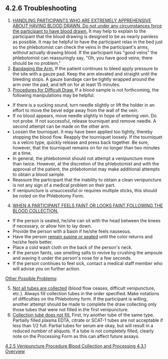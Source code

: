 ## 4.2.6 Troubleshooting

1. <u>HANDLING PARTICIPANTS WHO ARE EXTREMELY APPREHENSIVE ABOUT HAVING BLOOD DRAWN.  Do not under any circumstances force the participant to have blood drawn.</u>  It may help to explain to the participant that the blood drawing is designed to be as nearly painless as possible.  It may be helpful to have the participant relax in the bed just so the phlebotomist can check the veins in the participant's arms, without actually drawing blood. If the participant has "good veins" the phlebotomist can reassuringly say, "Oh, you have good veins; there should be no problem."
2. <u>Bandaging the Arm.</u> If the patient continues to bleed apply pressure to the site with a gauze pad.  Keep the arm elevated and straight until the bleeding stops.  A gauze bandage can be tightly wrapped around the arm over the pad, and left on for at least 15 minutes.
3. <u>Procedures for Difficult Draw.</u> If a blood sample is not forthcoming, the following manipulations may be helpful.
  * If there is a sucking sound, turn needle slightly or lift the holder in an effort to move the bevel edge away from the wall of the vein.
  * If no blood appears, move needle slightly in hope of entering vein.  Do not probe.  If not successful, release tourniquet and remove needle.  A second attempt can be made on the other arm.
  * Loosen the tourniquet.  It may have been applied too tightly, thereby stopping the blood flow.  Reapply the tourniquet loosely.  If the tourniquet is a velcro type, quickly release and press back together.  Be sure, however, that the tourniquet remains on for no longer than two minutes at a time.
  * In general, the phlebotomist should not attempt a venipuncture more than twice.  	However, at the discretion of the phlebotomist and with the approval of the 	patient, the phlebotomist may make additional attempts to obtain a blood sample.
  * Reassure the participant that the inability to obtain a clean venipuncture is not any sign of a medical problem on their part.
  * If venipuncture is unsuccessful or requires multiple sticks, this should be noted on the Phlebotomy Form.

4. <u>WHEN A PARTICIPANT FEELS FAINT OR LOOKS FAINT FOLLOWING THE BLOOD COLLECTION.</u>
  * If the person is seated, he/she can sit with the head between the knees if necessary, or allow him to lay down.
  * Provide the person with a basin if he/she feels nauseous.
  * Have the person <u>remain supine or seated</u> until the color returns and he/she feels better.
  * Place a cold wash cloth on the back of the person's neck.
  * If the person faints, use smelling salts to revive by crushing the ampoule and waving it under the person's nose for a few seconds.
  * If the person continues to feel sick, contact a medical staff member who will advise you on further action.

<u>Other Possible Problems</u>:

<ol start="5">
  <li><u>Not all tubes are collected</u> (blood flow ceases, difficult venipuncture, etc.).  Always fill collection tubes in the order specified.  Make notations of difficulties on the Phlebotomy form.  If the participant is willing, another attempt should be made to complete the draw collecting only those tubes that were not filled in the first venipuncture.</li>
  <li><u>Collection tube does not fill.</u>
	First, try another tube of the same type.  Partially filled plasma EDTA, citrate or SCAT-1 tubes are not acceptable if less than 1/2 full.  Partial tubes for serum are okay, but will result in a reduced number of aliquots.  If a tube is not completely filled, clearly note on the Processing Form as this can affect future assays.</li>
</ol>


<div class="center">
<div class="btn-group">
  <a href=":pages_path:/manuals/blood-collection-processing/4-02-05-venipuncture-procedure.md" class="btn btn-default">
    <span class="glyphicon glyphicon-chevron-left"></span>
    4.2.5 Venipuncture Procedure
  </a>

  <a href=":pages_path:/manuals/blood-collection-processing" class="btn btn-default">
    <span class="glyphicon glyphicon-chevron-up"></span>
    Blood Collection and Processing
  </a>

  <a href=":pages_path:/manuals/blood-collection-processing/4-03-01-processing-overview.md" class="btn btn-success">
    4.3.1 Overview
    <span class="glyphicon glyphicon-chevron-right"></span>
  </a>
</div>
</div>
